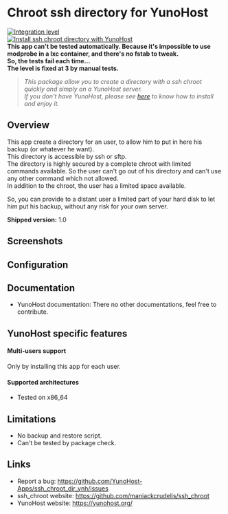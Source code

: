 # Chroot ssh directory for YunoHost

[![Integration level](https://dash.yunohost.org/integration/ssh_chroot_dir.svg)](https://ci-apps.yunohost.org/jenkins/job/ssh_chroot_dir%20%28Community%29/lastBuild/consoleFull)  
[![Install ssh chroot directory with YunoHost](https://install-app.yunohost.org/install-with-yunohost.png)](https://install-app.yunohost.org/?app=ssh_chroot_dir)  
**This app can't be tested automatically. Because it's impossible to use modprobe in a lxc container, and there's no fstab to tweak.  
So, the tests fail each time...  
The level is fixed at 3 by manual tests.**

> *This package allow you to create a directory with a ssh chroot quickly and simply on a YunoHost server.  
If you don't have YunoHost, please see [here](https://yunohost.org/#/install) to know how to install and enjoy it.*

## Overview
This app create a directory for an user, to allow him to put in here his backup (or whatever he want).  
This directory is accessible by ssh or sftp.  
The directory is highly secured by a complete chroot with limited commands available. So the user can't go out of his directory and can't use any other command which not allowed.  
In addition to the chroot, the user has a limited space available.

So, you can provide to a distant user a limited part of your hard disk to let him put his backup, without any risk for your own server.

**Shipped version:** 1.0

## Screenshots

## Configuration

## Documentation

 * YunoHost documentation: There no other documentations, feel free to contribute.

## YunoHost specific features

#### Multi-users support

Only by installing this app for each user.

#### Supported architectures

* Tested on x86_64

## Limitations

* No backup and restore script.
* Can't be tested by package check.

## Links

 * Report a bug: https://github.com/YunoHost-Apps/ssh_chroot_dir_ynh/issues
 * ssh_chroot website: https://github.com/maniackcrudelis/ssh_chroot
 * YunoHost website: https://yunohost.org/

